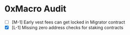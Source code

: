 # 0xMacro Audit

- [ ] [M-1] Early vest fees can get locked in Migrator contract
- [x] [L-1] Missing zero address checks for staking contracts
